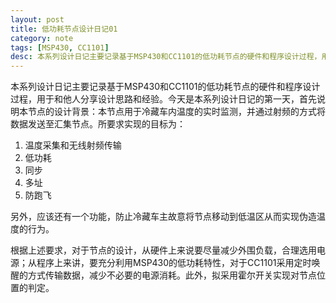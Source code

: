 ```yaml
---
layout: post
title: 低功耗节点设计日记01
category: note
tags: [MSP430, CC1101]
desc: 本系列设计日记主要记录基于MSP430和CC1101的低功耗节点的硬件和程序设计过程，用于和他人分享设计思路和经验。今天是本系列设计日记的第一天，首先说明本节点的设计背景：本节点用于冷藏车内温度的实时监测，并通过射频的方式将数据发送至汇集节点。
---
```


本系列设计日记主要记录基于MSP430和CC1101的低功耗节点的硬件和程序设计过程，用于和他人分享设计思路和经验。今天是本系列设计日记的第一天，首先说明本节点的设计背景：本节点用于冷藏车内温度的实时监测，并通过射频的方式将数据发送至汇集节点。所要求实现的目标为：

1. 温度采集和无线射频传输
2. 低功耗
3. 同步
4. 多址
5. 防跑飞

另外，应该还有一个功能，防止冷藏车主故意将节点移动到低温区从而实现伪造温度的行为。

根据上述要求，对于节点的设计，从硬件上来说要尽量减少外围负载，合理选用电源；从程序上来讲，要充分利用MSP430的低功耗特性，对于CC1101采用定时唤醒的方式传输数据，减少不必要的电源消耗。此外，拟采用霍尔开关实现对节点位置的判定。